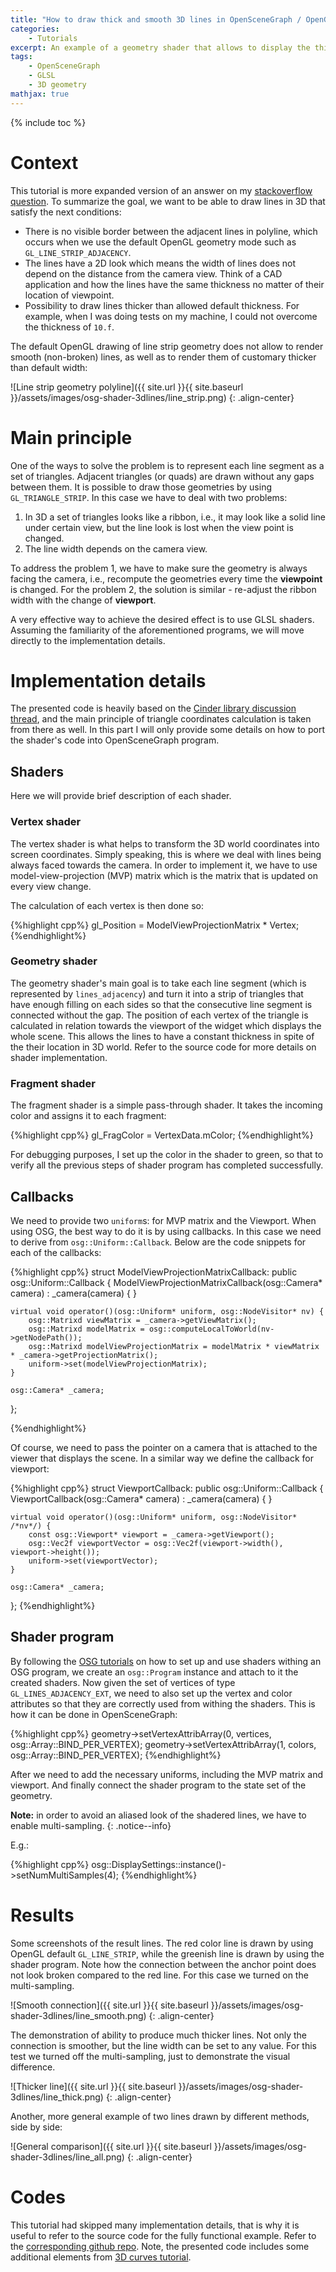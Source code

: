 ```yaml
---
title: "How to draw thick and smooth 3D lines in OpenSceneGraph / OpenGL"
categories: 
    - Tutorials
excerpt: An example of a geometry shader that allows to display the thicker and smoother lines than of a default OpenGL's line strip implementation.
tags: 
    - OpenSceneGraph 
    - GLSL
    - 3D geometry
mathjax: true
---
```


{% include toc %}

# Context

This tutorial is more expanded version of an answer on my [stackoverflow question](http://stackoverflow.com/questions/36655888/opengl-thick-and-smooth-non-broken-lines-in-3d). To summarize the goal, we want to be able to draw lines in 3D that satisfy the next conditions:

* There is no visible border between the adjacent lines in polyline, which occurs when we use the default OpenGL geometry mode such as `GL_LINE_STRIP_ADJACENCY`.
* The lines have a 2D look which means the width of lines does not depend on the distance from the camera view. Think of a CAD application and how the lines have the same thickness no matter of their location of viewpoint.
* Possibility to draw lines thicker than allowed default thickness. For example, when I was doing tests on my machine, I could not overcome the thickness of `10.f`.

The default OpenGL drawing of line strip geometry does not allow to render smooth (non-broken) lines, as well as to render them of customary thicker than default width:

![Line strip geometry polyline]({{ site.url }}{{ site.baseurl }}/assets/images/osg-shader-3dlines/line_strip.png)
{: .align-center}

# Main principle

One of the ways to solve the problem is to represent each line segment as a set of triangles. Adjacent triangles (or quads) are drawn without any gaps between them. It is possible to draw those geometries by using `GL_TRIANGLE_STRIP`. In this case we have to deal with two problems:

1. In 3D a set of triangles looks like a ribbon, i.e., it may look like a solid line under certain view, but the line look is lost when the view point is changed.
2. The line width depends on the camera view.

To address the problem 1, we have to make sure the geometry is always facing the camera, i.e., recompute the geometries every time the **viewpoint** is changed. For the problem 2, the solution is similar - re-adjust the ribbon width with the change of **viewport**.

A very effective way to achieve the desired effect is to use GLSL shaders. Assuming the familiarity of the aforementioned programs, we will move directly to the implementation details.

# Implementation details

The presented code is heavily based on the [Cinder library discussion thread](https://forum.libcinder.org/topic/smooth-thick-lines-using-geometry-shader), and the main principle of triangle coordinates calculation is taken from there as well. In this part I will only provide some details on how to port the shader's code into OpenSceneGraph program.

## Shaders

Here we will provide brief description of each shader.

### Vertex shader

The vertex shader is what helps to transform the 3D world coordinates into screen coordinates. Simply speaking, this is where we deal with lines being always faced towards the camera. In order to implement it, we have to use model-view-projection (MVP) matrix which is the matrix that is updated on every view change.

The calculation of each vertex is then done so:

{%highlight cpp%}
gl_Position = ModelViewProjectionMatrix * Vertex;
{%endhighlight%}

### Geometry shader

The geometry shader's main goal is to take each line segment (which is represented by `lines_adjacency`) and turn it into a strip of triangles that have enough filling on each sides so that the consecutive line segment is connected without the gap. The position of each vertex of the triangle is calculated in relation towards the viewport of the widget which displays the whole scene. This allows the lines to have a constant thickness in spite of the their location in 3D world. Refer to the source code for more details on shader implementation.

### Fragment shader

The fragment shader is a simple pass-through shader. It takes the incoming color and assigns it to each fragment: 

{%highlight cpp%}
gl_FragColor = VertexData.mColor;
{%endhighlight%}

For debugging purposes, I set up the color in the shader to green, so that to verify all the previous steps of shader program has completed successfully. 

## Callbacks

We need to provide two `uniform`s: for MVP matrix and the Viewport. When using OSG, the best way to do it is by using callbacks. In this case we need to derive from `osg::Uniform::Callback`. Below are the code snippets for each of the callbacks:

{%highlight cpp%}
struct ModelViewProjectionMatrixCallback: public osg::Uniform::Callback
{
    ModelViewProjectionMatrixCallback(osg::Camera* camera) :
            _camera(camera) {
    }

    virtual void operator()(osg::Uniform* uniform, osg::NodeVisitor* nv) {
        osg::Matrixd viewMatrix = _camera->getViewMatrix();
        osg::Matrixd modelMatrix = osg::computeLocalToWorld(nv->getNodePath());
        osg::Matrixd modelViewProjectionMatrix = modelMatrix * viewMatrix * _camera->getProjectionMatrix();
        uniform->set(modelViewProjectionMatrix);
    }

    osg::Camera* _camera;
};

{%endhighlight%}

Of course, we need to pass the pointer on a camera that is attached to the viewer that displays the scene. In a similar way we define the callback for viewport:

{%highlight cpp%}
struct ViewportCallback: public osg::Uniform::Callback
{
    ViewportCallback(osg::Camera* camera) :
            _camera(camera) {
    }

    virtual void operator()(osg::Uniform* uniform, osg::NodeVisitor* /*nv*/) {
        const osg::Viewport* viewport = _camera->getViewport();
        osg::Vec2f viewportVector = osg::Vec2f(viewport->width(), viewport->height());
        uniform->set(viewportVector);
    }

    osg::Camera* _camera;
};
{%endhighlight%}

## Shader program

By following the [OSG tutorials](https://www.google.com/#q=osg+shader) on how to set up and use shaders withing an OSG program, we create an `osg::Program` instance and attach to it the created shaders. Now given the set of vertices of type `GL_LINES_ADJACENCY_EXT`, we need to also set up the vertex and color attributes so that they are correctly used from withing the shaders. This is how it can be done in OpenSceneGraph:

{%highlight cpp%}
geometry->setVertexAttribArray(0, vertices, osg::Array::BIND_PER_VERTEX);
geometry->setVertexAttribArray(1, colors, osg::Array::BIND_PER_VERTEX);
{%endhighlight%}

After we need to add the necessary uniforms, including the MVP matrix and viewport. And finally connect the shader program to the state set of the geometry.

**Note:** in order to avoid an aliased look of the shadered lines, we have to enable multi-sampling. 
{: .notice--info}

E.g.:

{%highlight cpp%}
osg::DisplaySettings::instance()->setNumMultiSamples(4);
{%endhighlight%}

# Results

Some screenshots of the result lines. The red color line is drawn by using OpenGL default `GL_LINE_STRIP`, while the greenish line is drawn by using the shader program. Note how the connection between the anchor point does not look broken compared to the red line. For this case we turned on the multi-sampling.

![Smooth connection]({{ site.url }}{{ site.baseurl }}/assets/images/osg-shader-3dlines/line_smooth.png)
{: .align-center}

The demonstration of ability to produce much thicker lines. Not only the connection is smoother, but the line width can be set to any value. For this test we turned off the multi-sampling, just to demonstrate the visual difference.

![Thicker line]({{ site.url }}{{ site.baseurl }}/assets/images/osg-shader-3dlines/line_thick.png)
{: .align-center}

Another, more general example of two lines drawn by different methods, side by side:

![General comparison]({{ site.url }}{{ site.baseurl }}/assets/images/osg-shader-3dlines/line_all.png)
{: .align-center}

# Codes

This tutorial had skipped many implementation details, that is why it is useful to refer to the source code for the fully functional example. Refer to the [corresponding github repo](https://github.com/vicrucann/shader-3dcurve). Note, the presented code includes some additional elements from [3D curves tutorial](https://vicrucann.github.io/tutorials/bezier-shader/).
